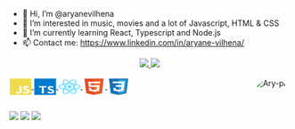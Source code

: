 - 👋 Hi, I’m @aryanevilhena
- 👀 I’m interested in music, movies and a lot of Javascript, HTML & CSS
- 🌱 I’m currently learning React, Typescript and Node.js
- 📫 Contact me: https://www.linkedin.com/in/aryane-vilhena/

<div align="center">
  <a href="https://github.com/aryanevilhena">
  <img height="180em" src="https://github-readme-stats.vercel.app/api?username=aryanevilhena&show_icons=true&theme=material-palenight&include_all_commits=true&count_private=true"/>
  <img height="180em" src="https://github-readme-stats.vercel.app/api/top-langs/?username=aryanevilhena&layout=compact&langs_count=7&theme=material-palenight"/>
</div>
  
<div style="display: inline_block"><br>
  <img align="center" alt="Ary-Js" height="30" width="40" src="https://raw.githubusercontent.com/devicons/devicon/master/icons/javascript/javascript-plain.svg">
  <img align="center" alt="Ary-Ts" height="30" width="40" src="https://raw.githubusercontent.com/devicons/devicon/master/icons/typescript/typescript-plain.svg">
  <img align="center" alt="Ary-React" height="30" width="40" src="https://raw.githubusercontent.com/devicons/devicon/master/icons/react/react-original.svg">
  <img align="center" alt="Ary-HTML" height="30" width="40" src="https://raw.githubusercontent.com/devicons/devicon/master/icons/html5/html5-original.svg">
  <img align="center" alt="Ary-CSS" height="30" width="40" src="https://raw.githubusercontent.com/devicons/devicon/master/icons/css3/css3-original.svg">
<!--   <img align="center" alt="Ary-Python" height="30" width="40" src="https://raw.githubusercontent.com/devicons/devicon/master/icons/python/python-original.svg"> -->
  <img align="right" alt="Ary-pic" height="150" style="border-radius:50px;" src="https://share-cdn.picrew.me/shareImg/org/202111/338224_lLlQto46.png?width=676&height=676">
</div>

##
  
<div>
  <a href="https://www.linkedin.com/in/aryane-vilhena/" target="_blank"><img src="https://img.shields.io/badge/-LinkedIn-%230077B5?style=for-the-badge&logo=linkedin&logoColor=white" target="_blank"></a>
  <a href = "mailto:aryanevilhena@gmail.com"><img src="https://img.shields.io/badge/-Gmail-%23333?style=for-the-badge&logo=gmail&logoColor=white" target="_blank"></a>
  <a href="https://instagram.com/aryane_vilhena" target="_blank"><img src="https://img.shields.io/badge/-Instagram-%23E4405F?style=for-the-badge&logo=instagram&logoColor=white" target="_blank"></a>
</div>
<!---
aryanevilhena/aryanevilhena is a ✨ special ✨ repository because its `README.md` (this file) appears on your GitHub profile.
You can click the Preview link to take a look at your changes.
--->
